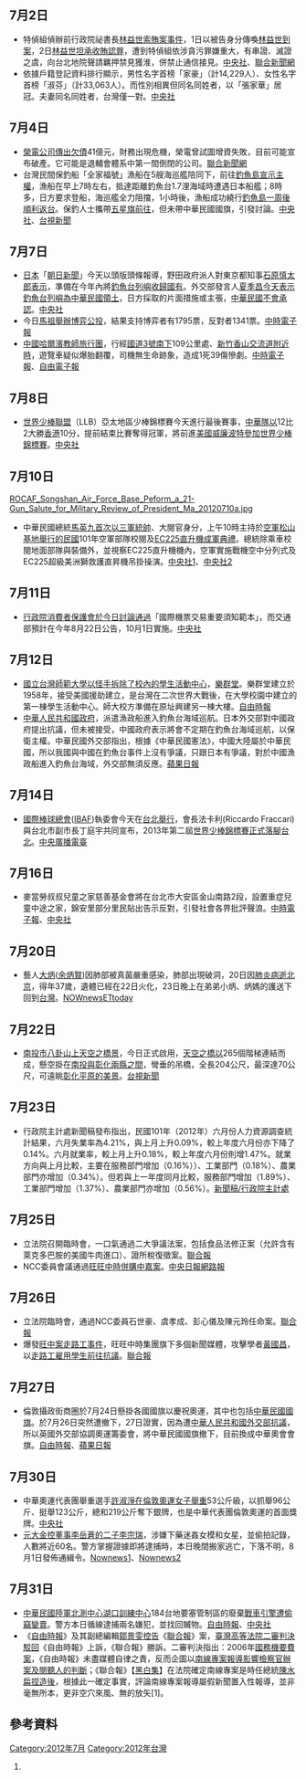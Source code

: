 <noinclude></noinclude>

## 7月2日

  - 特偵組偵辦前行政院祕書長[林益世索賄案事件](../Page/林益世索賄案.md "wikilink")，1日以被告身分傳喚[林益世到案](../Page/林益世.md "wikilink")，2日[林益世坦承收賄認罪](../Page/林益世.md "wikilink")，遭到特偵組依涉貪污罪嫌重大，有串證、滅證之虞，向台北地院聲請羈押禁見獲淮，併禁止通信接見。[中央社](https://web.archive.org/web/20160307033646/http://www.cna.com.tw/Topic/Popular/3047-1.aspx)、[聯合新聞網](https://web.archive.org/web/20120704192306/http://udn.com/NEWS/NATIONAL/NATS4/7199484.shtml)
  - 依據戶籍登記資料排行顯示，男性名字首榜「家豪」（計14,229人）、女性名字首榜「淑芬」（計33,063人）。而性別相異但同名同姓者，以「張家華」居冠。夫妻同名同姓者，台灣僅一對。[中央社](http://www.cna.com.tw/News/FirstNews/201210310026.aspx)

## 7月4日

  - [榮電公司傳出欠債](../Page/榮電公司.md "wikilink")41億元，財務出現危機，榮電曾試圖增資失敗，目前可能宣布破產。它可能是退輔會體系中第一間倒閉的公司。[聯合新聞網](http://udn.com/NEWS/NATIONAL/NAT5/7202074.shtml)
  - 台灣民間保釣船「全家福號」漁船在5艘海巡艦陪同下，前往[釣魚島宣示主權](https://zh.wikipedia.org/wiki/釣魚台列嶼主權問題 "wikilink")，漁船在早上7時左右，抵達距離釣魚台1.7浬海域時遭遇日本船艦；8時多，日方要求登船，海巡艦全力阻擋，1小時後，漁船成功繞行[釣魚島一周後順利返台](https://zh.wikipedia.org/wiki/釣魚島 "wikilink")。保釣人士攜帶[五星旗前往](https://zh.wikipedia.org/wiki/五星旗 "wikilink")，但未帶中華民國國旗，引發討論。[中央社](https://web.archive.org/web/20120707072635/http://www.cna.com.tw/Topic/Popular/3054-1.aspx)、[台視新聞](http://www.taiwannews.com.tw/etn/news_content.php?id=1962818)

## 7月7日

  - [日本](../Page/日本.md "wikilink")「[朝日新聞](../Page/朝日新聞.md "wikilink")」今天以頭版頭條報導，野田政府派人對東京都知事[石原慎太郎表示](../Page/石原慎太郎.md "wikilink")，準備在今年內將[釣魚台列嶼收歸國有](https://zh.wikipedia.org/wiki/釣魚台列嶼 "wikilink")。外交部發言人[夏季昌今天表示](https://zh.wikipedia.org/wiki/夏季昌 "wikilink")[釣魚台列嶼為](https://zh.wikipedia.org/wiki/釣魚台列嶼 "wikilink")[中華民國領土](../Page/中華民國.md "wikilink")，日方採取的片面措施或主張，[中華民國不會承認](../Page/中華民國.md "wikilink")。[中央社](http://www.cna.com.tw/News/FirstNews/201207070015.aspx)
  - 今日[馬祖舉辦博弈公投](https://zh.wikipedia.org/wiki/馬祖 "wikilink")，結果支持博弈者有1795票，反對者1341票。[中時電子報](https://web.archive.org/web/20120710104628/http://news.chinatimes.com/focus/130501/132012070700796.html)
  - [中國](../Page/中國.md "wikilink")[哈爾濱教師旅行團](https://zh.wikipedia.org/wiki/哈爾濱 "wikilink")，行經[國道3號南下](https://zh.wikipedia.org/wiki/國道3號 "wikilink")109公里處、[新竹](https://zh.wikipedia.org/wiki/新竹市 "wikilink")[香山交流道附近時](https://zh.wikipedia.org/wiki/香山交流道 "wikilink")，遊覽車疑似爆胎翻覆，司機無生命跡象，造成1死39傷慘劇。[中時電子報](https://web.archive.org/web/20120710204235/http://news.chinatimes.com/focus/501011495/132012070700698.html)、[自由電子報](http://iservice.libertytimes.com.tw/liveNews/news.php?no=663888&type=%E7%A4%BE%E6%9C%83)

## 7月8日

  - [世界少棒聯盟](https://zh.wikipedia.org/wiki/世界少棒聯盟 "wikilink")（LLB）亞太地區少棒錦標賽今天進行最後賽事，[中華隊以](https://zh.wikipedia.org/wiki/中華隊 "wikilink")12比2大勝[香港](../Page/香港.md "wikilink")10分，提前結束比賽奪得冠軍，將前進[美國](https://zh.wikipedia.org/wiki/美國 "wikilink")[威廉波特參加](https://zh.wikipedia.org/wiki/威廉波特 "wikilink")[世界少棒錦標賽](https://zh.wikipedia.org/wiki/世界少棒錦標賽 "wikilink")。[中央社](http://www.cna.com.tw/News/FirstNews/201207080037.aspx)

## 7月10日

[ROCAF_Songshan_Air_Force_Base_Peform_a_21-Gun_Salute_for_Military_Review_of_President_Ma_20120710a.jpg](https://zh.wikipedia.org/wiki/File:ROCAF_Songshan_Air_Force_Base_Peform_a_21-Gun_Salute_for_Military_Review_of_President_Ma_20120710a.jpg "fig:ROCAF_Songshan_Air_Force_Base_Peform_a_21-Gun_Salute_for_Military_Review_of_President_Ma_20120710a.jpg")

  - 中華民國總統[馬英九首次以三軍統帥](../Page/馬英九.md "wikilink")、大閱官身分，上午10時主持於[空軍](../Page/中華民國空軍.md "wikilink")[松山基地舉行的民國](https://zh.wikipedia.org/wiki/臺北松山機場 "wikilink")101年空軍部隊校閱及[EC225直升機成軍典禮](https://zh.wikipedia.org/wiki/歐直EC225超級美洲獅直升機 "wikilink")。總統除乘車校閱地面部隊與裝備外，並視察EC225直升機機內，空軍實施戰機空中分列式及EC225超級美洲獅救護直昇機吊掛操演。[中央社1](https://web.archive.org/web/20160625025926/http://www.cna.com.tw/News/aIPL/201207100109.aspx)、[中央社2](https://web.archive.org/web/20150923224534/http://www.cna.com.tw/News/aIPL/201207100120.aspx)

## 7月11日

  - [行政院消費者保護會於今日討論通過](https://zh.wikipedia.org/wiki/行政院消費者保護會 "wikilink")「國際機票交易重要須知範本」，而交通部預計在今年8月22日公告，10月1日實施。[中央社](https://web.archive.org/web/20160306021302/http://www.cna.com.tw/News/aHEL/201209110128.aspx)

## 7月12日

  - [國立台灣師範大學以怪手拆除了校內的學生活動中心](https://zh.wikipedia.org/wiki/國立台灣師範大學 "wikilink")，[樂群堂](https://zh.wikipedia.org/wiki/樂群堂 "wikilink")。樂群堂建立於1958年，接受美國援助建立，是台灣在二次世界大戰後，在大學校園中建立的第一棟學生活動中心。師大校方準備在原址興建另一棟大樓。[自由時報](https://web.archive.org/web/20120509215640/http://www.libertytimes.com.tw/2012/new/jan/30/today-o9.htm)
  - [中華人民共和國政府](https://zh.wikipedia.org/wiki/中華人民共和國 "wikilink")，派遣漁政船進入釣魚台海域巡航。日本外交部對中國政府提出抗議，但未被接受，中國政府表示將會不定期在釣魚台海域巡航，以保衛主權。中華民國外交部指出，根據《中華民國憲法》，中國大陸屬於中華民國，所以我國與中國在釣魚台事件上沒有爭議，只跟日本有爭議，對於中國漁政船進入釣魚台海域，外交部無須反應。[蘋果日報](http://www.appledaily.com.tw/appledaily/article/international/20120712/34362314/)

## 7月14日

  - [國際棒球總會](https://zh.wikipedia.org/wiki/國際棒球總會 "wikilink")([IBAF](https://zh.wikipedia.org/wiki/IBAF "wikilink"))執委會今天在[台北舉行](https://zh.wikipedia.org/wiki/台北 "wikilink")，會長法卡利(Riccardo
    Fraccari)與台北市副市長丁庭宇共同宣布，2013年第二屆[世界少棒錦標賽正式落腳](https://zh.wikipedia.org/wiki/世界少棒錦標賽 "wikilink")[台北](https://zh.wikipedia.org/wiki/台北 "wikilink")。[中央廣播電臺](http://news.rti.org.tw/index_newsContent.aspx?nid=365768&id=6&id2=1)

## 7月16日

  - 麥當勞叔叔兒童之家慈善基金會將在台北市大安區金山南路2段，設置重症兒童中途之家，錦安里部分里民貼出告示反對，引發社會各界批評聲浪。[中時電子報](https://web.archive.org/web/20120720231006/http://news.chinatimes.com/focus/501011546/132012071601024.html)、[中央社](https://web.archive.org/web/20160306151411/http://www.cna.com.tw/Topic/popular/3083-1.aspx)

## 7月20日

  - 藝人[大炳](../Page/大炳.md "wikilink")([余炳賢](../Page/大炳.md "wikilink"))因肺部被真菌嚴重感染，肺部出現破洞，20日因[肺炎病逝](../Page/肺炎.md "wikilink")[北京](https://zh.wikipedia.org/wiki/北京 "wikilink")，得年37歲，遺體已經在22日火化，23日晚上在弟弟小炳、炳媽的護送下回到[台灣](https://zh.wikipedia.org/wiki/台灣 "wikilink")。[NOWnews](http://www.nownews.com/2012/07/23/91-2837289.htm)[ETtoday](http://www.ettoday.net/news/20120723/78103.htm)

## 7月22日

  - [南投市](https://zh.wikipedia.org/wiki/南投市 "wikilink")[八卦山上天空之橋景](https://zh.wikipedia.org/wiki/八卦山 "wikilink")，今日正式啟用，[天空之橋以](https://zh.wikipedia.org/wiki/天空之橋 "wikilink")265個階梯連結而成，懸空掛在[南投與](../Page/南投縣.md "wikilink")[彰化兩縣之間](https://zh.wikipedia.org/wiki/彰化縣 "wikilink")，彎垂的吊橋，全長204公尺，最深達70公尺，可遠眺[彰化平原的美景](../Page/彰化平原.md "wikilink")。[台視新聞](http://www.ttv.com.tw/101/07/1010723/10107234336203I.htm)

## 7月23日

  - 行政院主計處新聞稿發布指出，民國101年（2012年）六月份人力資源調查統計結果，六月失業率為4.21%，與上月上升0.09%，較上年度六月份亦下降了0.14%。六月就業率，較上月上升0.18%，較上年度六月份則增1.47%。就業方向與上月比較，主要在服務部門增加（0.16%））、工業部門（0.18%）、農業部門亦增加（0.34%）。但若與上一年度同月比較，服務部門增加（1.89%）、工業部門增加（1.37%）、農業部門亦增加（0.56%）。[新聞稿/行政院主計處](http://www.dgbas.gov.tw/public/Attachment/2720172902.pdf)

## 7月25日

  - 立法院召開臨時會，一口氣通過二大爭議法案，包括食品法修正案（允許含有萊克多巴胺的美國牛肉進口）、證所稅復徵案。[聯合報](https://web.archive.org/web/20120727234443/http://udn.com/NEWS/NATIONAL/NATS6/7250535.shtml)
  - NCC委員會議通過[旺旺中時併購中嘉案](../Page/旺旺中時併購中嘉案.md "wikilink")。[中央日報網路報](https://web.archive.org/web/20160304080154/http://www.cdnews.com.tw/cdnews_site/docDetail.jsp?coluid=108&docid=101982780)

## 7月26日

  - 立法院臨時會，通過NCC委員石世豪、虞孝成、彭心儀及陳元玲任命案。[聯合報](http://www.udn.com/2012/7/26/NEWS/NATIONAL/NATS2/7251407.shtml)
  - 爆發[旺中案走路工事件](../Page/旺中案走路工事件.md "wikilink")，旺旺中時集團旗下多個新聞媒體，攻擊學者[黃國昌](https://zh.wikipedia.org/wiki/黃國昌 "wikilink")，以[走路工雇用學生前往抗議](../Page/走路工.md "wikilink")。[聯合報](http://udn.com/NEWS/NATIONAL/NATS1/7255474.shtml)

## 7月27日

  - 倫敦攝政街商圈於7月24日懸掛各國國旗以慶祝奧運，其中也包括[中華民國國旗](https://zh.wikipedia.org/wiki/中華民國國旗 "wikilink")。於7月26日突然遭撤下，27日證實，因為遭[中華人民共和國外交部抗議](https://zh.wikipedia.org/wiki/中華人民共和國外交部 "wikilink")，所以英國外交部協調奧運籌委會，將中華民國國旗撤下，目前換成中華奧會會旗。[自由時報](https://web.archive.org/web/20120727120005/http://libertytimes.com.tw/2012/new/jul/27/today-t2.htm)、[蘋果日報](http://www.appledaily.com.tw/realtimenews/article/international/20120727/134420)

## 7月30日

  - 中華奧運代表團舉重選手[許淑淨在倫敦奧運女子舉重](https://zh.wikipedia.org/wiki/許淑淨 "wikilink")53公斤級，以抓舉96公斤、挺舉123公斤，總和219公斤奪下銀牌，也是中華代表團倫敦奧運的首面獎牌。[中央社](http://www.cna.com.tw/News/FirstNews/201207300037.aspx)
  - [元大金控董事李岳蒼的二子](https://zh.wikipedia.org/wiki/元大金控 "wikilink")[李宗瑞](https://zh.wikipedia.org/wiki/李宗瑞 "wikilink")，涉嫌下藥迷姦女模和女星，並偷拍記錄，人數將近60名。警方掌握證據即將逮捕時，本日晚間搬家逃亡，下落不明，8月1日發佈通緝令。[Nownews1](http://www.nownews.com/2012/08/08/138-2842752_1.htm)、[Nownews2](http://www.ettoday.net/news/20120811/86197.htm)

## 7月31日

  - [中華民國陸軍北測中心](../Page/中華民國陸軍.md "wikilink")[湖口訓練中心](https://zh.wikipedia.org/wiki/湖口鄉 "wikilink")184台地要塞管制區的廢棄[戰車引擎遭偷竊變賣](https://zh.wikipedia.org/wiki/戰車 "wikilink")。警方本日循線逮捕兩名嫌犯，並找回贓物。[自由時報](https://web.archive.org/web/20120815071916/http://libertytimes.com.tw/2012/new/aug/15/today-so1.htm)、[中央社](https://web.archive.org/web/20170320052357/http://www.cna.com.tw/News/aSOC/201208150108.aspx)
  - 《[自由時報](../Page/自由時報.md "wikilink")》及其副總編輯[鄒景雯控告](https://zh.wikipedia.org/wiki/鄒景雯 "wikilink")《[聯合報](https://zh.wikipedia.org/wiki/聯合報 "wikilink")》案，[臺灣高等法院二審判決駁回](../Page/臺灣高等法院.md "wikilink")《自由時報》上訴，《聯合報》勝訴。二審判決指出：2006年[國務機要費案](../Page/國務機要費案.md "wikilink")，《自由時報》未盡媒體自律之責，反而企圖以[南線專案報導影響](https://zh.wikipedia.org/wiki/南線專案 "wikilink")[檢察官辦案及](../Page/檢察官.md "wikilink")[閱聽人的判斷](../Page/閱聽人.md "wikilink")；《聯合報》【[黑白集](../Page/黑白集.md "wikilink")】在法院確定南線專案是時任總統[陳水扁捏造後](https://zh.wikipedia.org/wiki/陳水扁 "wikilink")，根據此一確定事實，評論南線專案報導屬假新聞置入性報導，並非毫無所本，更非空穴來風、無的放矢\[1\]。

## 參考資料

<noinclude> </noinclude>

[Category:2012年7月](https://zh.wikipedia.org/wiki/Category:2012年7月 "wikilink")
[Category:2012年台灣](https://zh.wikipedia.org/wiki/Category:2012年台灣 "wikilink")

1.